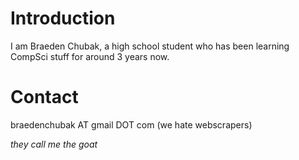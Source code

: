 # Introduction
I am Braeden Chubak, a high school student who has been learning CompSci stuff for around 3 years now.

# Contact
braedenchubak AT gmail DOT com (we hate webscrapers)

*they call me the goat*
